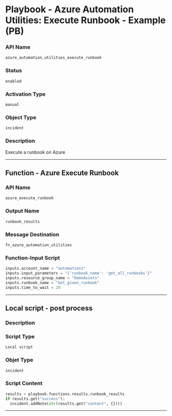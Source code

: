 <!--
    DO NOT MANUALLY EDIT THIS FILE
    THIS FILE IS AUTOMATICALLY GENERATED WITH resilient-sdk codegen
    Generated with resilient-sdk v49.1.51
-->

# Playbook - Azure Automation Utilities: Execute Runbook - Example (PB)

### API Name
`azure_automation_utilities_execute_runbook`

### Status
`enabled`

### Activation Type
`manual`

### Object Type
`incident`

### Description
Execute a runbook on Azure


---
## Function - Azure Execute Runbook

### API Name
`azure_execute_runbook`

### Output Name
`runbook_results`

### Message Destination
`fn_azure_automation_utilities`

### Function-Input Script
```python
inputs.account_name = "automation1"
inputs.input_parameters = "{'runbook_name': 'get_all_runbooks'}"
inputs.resource_group_name = "DemoAssets"
inputs.runbook_name = "Get_given_runbook"
inputs.time_to_wait = 20
```

---

## Local script - post process

### Description


### Script Type
`Local script`

### Objet Type
`incident`

### Script Content
```python
results = playbook.functions.results.runbook_results
if results.get("success"):
  incident.addNote(str(results.get("content", {})))
```

---
